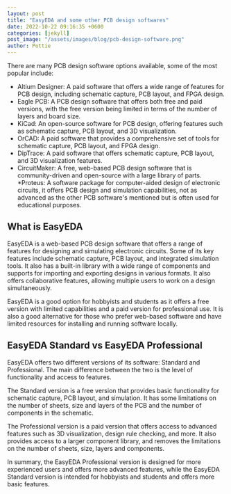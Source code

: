 ```yaml
---
layout: post
title: "EasyEDA and some other PCB design softwares"
date: 2022-10-22 09:16:35 +0600
categories: [jekyll]
post_image: "/assets/images/blog/pcb-design-software.png"
author: Pottie
---
```

There are many PCB design software options available, some of the most popular include:

* Altium Designer: A paid software that offers a wide range of features for PCB design, including schematic capture, PCB layout, and FPGA design.
* Eagle PCB: A PCB design software that offers both free and paid versions, with the free version being limited in terms of the number of layers and board size.
* KiCad: An open-source software for PCB design, offering features such as schematic capture, PCB layout, and 3D visualization.
* OrCAD: A paid software that provides a comprehensive set of tools for schematic capture, PCB layout, and FPGA design.
* DipTrace: A paid software that offers schematic capture, PCB layout, and 3D visualization features.
* CircuitMaker: A free, web-based PCB design software that is community-driven and open-source with a large library of parts.
*Proteus: A software package for computer-aided design of electronic circuits, it offers PCB design and simulation capabilities, not as advanced as the other PCB software's mentioned but is often used for educational purposes.

## What is EasyEDA

EasyEDA is a web-based PCB design software that offers a range of features for designing and simulating electronic circuits. Some of its key features include schematic capture, PCB layout, and integrated simulation tools. It also has a built-in library with a wide range of components and supports for importing and exporting designs in various formats. It also offers collaborative features, allowing multiple users to work on a design simultaneously.

EasyEDA is a good option for hobbyists and students as it offers a free version with limited capabilities and a paid version for professional use. It is also a good alternative for those who prefer web-based software and have limited resources for installing and running software locally.

## EasyEDA Standard vs EasyEDA Professional

EasyEDA offers two different versions of its software: Standard and Professional. The main difference between the two is the level of functionality and access to features.

The Standard version is a free version that provides basic functionality for schematic capture, PCB layout, and simulation. It has some limitations on the number of sheets, size and layers of the PCB and the number of components in the schematic.

The Professional version is a paid version that offers access to advanced features such as 3D visualization, design rule checking, and more. It also provides access to a larger component library, and removes the limitations on the number of sheets, size, layers and components.

In summary, the EasyEDA Professional version is designed for more experienced users and offers more advanced features, while the EasyEDA Standard version is intended for hobbyists and students and offers more basic features.

